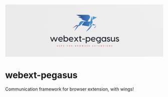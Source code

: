 ![Logo](./assets/logo.png)

# webext-pegasus
Communication framework for browser extension, with wings!

